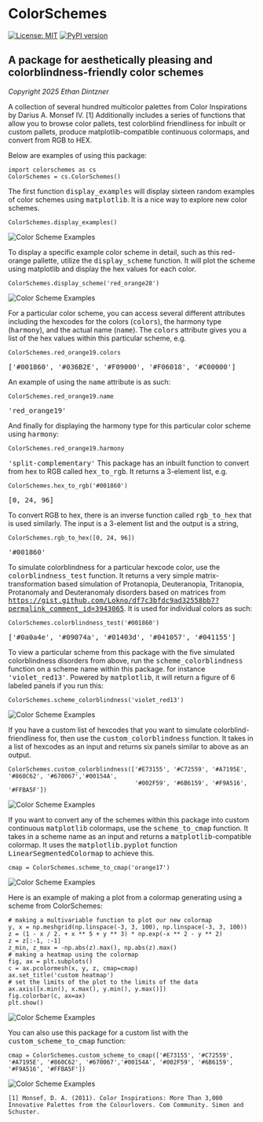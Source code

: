# ColorSchemes

[![License: MIT](https://img.shields.io/badge/License-MIT-yellow.svg)](https://opensource.org/licenses/MIT)
[![PyPI version](https://badge.fury.io/py/colorschemes.svg)](https://badge.fury.io/py/colorschemes)

## A package for aesthetically pleasing and colorblindness-friendly color schemes

<i>Copyright 2025 Ethan Dintzner</i>

A collection of several hundred multicolor palettes from Color Inspirations by Darius A. Monsef IV. [1] 
Additionally includes a series of functions that allow you to browse color pallets, test colorblind friendliness for inbuilt or custom pallets, produce matplotlib-compatible continuous colormaps, and convert from RGB to HEX. 

Below are examples of using this package:

```
import colorschemes as cs
ColorSchemes = cs.ColorSchemes()
```
The first function <tt>display_examples</tt> will display sixteen random examples of color schemes using <tt>matplotlib</tt>. It is a nice way to explore new color schemes.
```
ColorSchemes.display_examples()
```

<img src="/images/display_examples.png" align="center" alt="Color Scheme Examples">

To display a specific example color scheme in detail, such as this red-orange pallette, utilize the <tt>display_scheme</tt> function. It will plot the scheme using matplotlib and display the hex values for each color.
```
ColorSchemes.display_scheme('red_orange28')
```

<img src="/images/display_scheme.png" align="center" alt="Color Scheme Examples">

For a particular color scheme, you can access several different attributes including the hexcodes for the colors (<tt>colors</tt>), the harmony type (<tt>harmony</tt>), and the actual name (<tt>name</tt>). The <tt>colors</tt> attribute gives you a list of the hex values within this particular scheme, e.g.
```
ColorSchemes.red_orange19.colors
```
<tt>['#001860', '#036B2E', '#F09000', '#F06018', '#C00000']</tt>

An example of using the <tt>name</tt> attribute is as such:
```
ColorSchemes.red_orange19.name
```
<tt>'red_orange19'</tt>

And finally for displaying the harmony type for this particular color scheme using <tt>harmony</tt>:
```
ColorSchemes.red_orange19.harmony
```
<tt>'split-complementary'</tt>
This package has an inbuilt function to convert from hex to RGB called <tt>hex_to_rgb</tt>. It returns a 3-element list, e.g.
```
ColorSchemes.hex_to_rgb('#001860')
```
<tt>[0, 24, 96]</tt>

To convert RGB to hex, there is an inverse function called <tt>rgb_to_hex</tt> that is used similarly. The input is a 3-element list and the output is a string,
```
ColorSchemes.rgb_to_hex([0, 24, 96])
```
<tt>'#001860'</tt>

To simulate colorblindness for a particular hexcode color, use the <tt>colorblindness_test</tt> function. It returns a very simple matrix-transformation based simulation of Protanopia, Deuteranopia, Tritanopia, Protanomaly and Deuteranomaly disorders based on matrices from <tt>https://gist.github.com/Lokno/df7c3bfdc9ad32558bb7?permalink_comment_id=3943065</tt>. It is used for individual colors as such:
```
ColorSchemes.colorblindness_test('#001860')
```
<tt>['#0a0a4e', '#09074a', '#01403d', '#041057', '#041155']</tt>

To view a particular scheme from this package with the five simulated colorblindness disorders from above, run the <tt>scheme_colorblindness</tt> function on a scheme name within this package. for instance <tt>'violet_red13'</tt>. Powered by <tt>matplotlib</tt>, it will return a figure of 6 labeled panels if you run this:
```
ColorSchemes.scheme_colorblindness('violet_red13')
```

<img src="/images/scheme_colorblindness.png" align="center" alt="Color Scheme Examples">


If you have a custom list of hexcodes that you want to simulate colorblind-friendliness for, then use the <tt>custom_colorblindness</tt> function. It takes in a list of hexcodes as an input and returns six panels similar to above as an output.
```
ColorSchemes.custom_colorblindness(['#E73155', '#C72559', '#A7195E', '#860C62', '#670067','#00154A',
                                    '#002F59', '#6B6159', '#F9A516', '#FFBA5F'])
```

<img src="/images/custom_colorblindness.png" align="center" alt="Color Scheme Examples">


If you want to convert any of the schemes within this package into custom continuous <tt>matplotlib</tt> colormaps, use the <tt>scheme_to_cmap</tt> function. It takes in a scheme name as an input and returns a <tt>matplotlib</tt>-compatible colormap. It uses the <tt>matplotlib.pyplot</tt> function <tt>LinearSegmentedColormap</tt> to achieve this.
```
cmap = ColorSchemes.scheme_to_cmap('orange17')
```

<img src="/images/scheme_to_cmap.png" align="center" alt="Color Scheme Examples">

Here is an example of making a plot from a colormap generating using a scheme from ColorSchemes:
```
# making a multivariable function to plot our new colormap
y, x = np.meshgrid(np.linspace(-3, 3, 100), np.linspace(-3, 3, 100))
z = (1 - x / 2. + x ** 5 + y ** 3) * np.exp(-x ** 2 - y ** 2)
z = z[:-1, :-1]
z_min, z_max = -np.abs(z).max(), np.abs(z).max()
# making a heatmap using the colormap
fig, ax = plt.subplots()
c = ax.pcolormesh(x, y, z, cmap=cmap)
ax.set_title('custom heatmap')
# set the limits of the plot to the limits of the data
ax.axis([x.min(), x.max(), y.min(), y.max()])
fig.colorbar(c, ax=ax)
plt.show()
```

<img src="/images/custom_heatmap.png" align="center" alt="Color Scheme Examples">


You can also use this package for a custom list with the <tt>custom_scheme_to_cmap</tt> function:
```
cmap = ColorSchemes.custom_scheme_to_cmap(['#E73155', '#C72559', '#A7195E', '#860C62', '#670067','#00154A', '#002F59', '#6B6159', '#F9A516', '#FFBA5F'])
```

<img src="/images/custom_scheme_to_cmap.png" align="center" alt="Color Scheme Examples">

```
[1] Monsef, D. A. (2011). Color Inspirations: More Than 3,000 Innovative Palettes from the Colourlovers. Com Community. Simon and Schuster.
